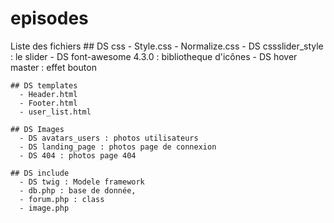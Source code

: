# episodes

  Liste des fichiers
    ## DS css 
      - Style.css
      - Normalize.css
      - DS cssslider_style : le slider
      - DS font-awesome 4.3.0 : bibliotheque d'icônes
      - DS hover master : effet bouton
  
    ## DS templates
      - Header.html
      - Footer.html
      - user_list.html 
      
    ## DS Images 
      - DS avatars_users : photos utilisateurs
      - DS landing_page : photos page de connexion 
      - DS 404 : photos page 404
      
    ## DS include 
      - DS twig : Modele framework
      - db.php : base de donnée, 
      - forum.php : class
      - image.php
      
    
